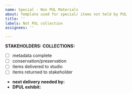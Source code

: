 ```yaml
---
name: Special - Non PUL Materials
about: Template used for special/ items not held by PUL
title: ''
labels: Not PUL collection
assignees: ''

---
```


**STAKEHOLDERS:**
**COLLECTIONS:**
- [ ] metadata complete
- [ ] conservation/preservation
- [ ] items delivered to studio
- [ ] items returned to stakeholder
* **next delivery needed by:**
* **DPUL exhibit:**

